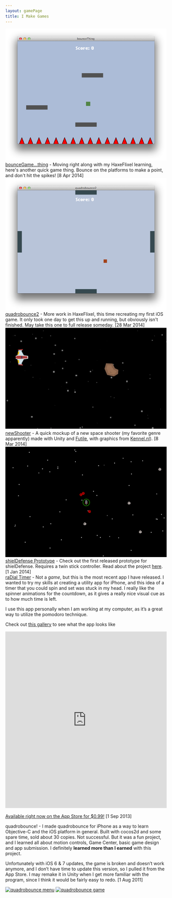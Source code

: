 ```yaml
---
layout: gamePage
title: I Make Games
---
```


<div class="new-entry">
<img class="fl" src="/images/bounceGame.png"  />
<a href="/bouncegame">bounceGame...thing</a> - Moving right along with my HaxeFlixel learning, here's another quick game thing. Bounce on the platforms to make a point, and don't hit the spikes! [8 Apr 2014]
</div>

<div class="new-entry">
<img class="fl" src="/images/quadrobounce2.png"  />
<a href="/quadrobounce2">quadrobounce2</a> - More work in HaxeFlixel, this time recreating my first iOS game. It only took one day to get this up and running, but obviously isn't finished. May take this one to full release someday. [28 Mar 2014]
</div>

<div class="new-entry">
<img class="fl" src="/images/newShooter.png"  />
<a href="/newShooter">newShooter</a> - A quick mockup of a new space shooter (my favorite genre apparently) made with Unity and <a href="https://github.com/MattRix/Futile">Futile</a>, with graphics from <a href="http://kenney.nl/post/platformer-art-assets-deluxe">Kennel.nl</a>). [8 Mar 2014]
</div>

<div class="new-entry">
<img class="fl" src="/images/shielDefense.png"  />
<a href="/shielDefense">shielDefense Prototype</a> - Check out the first released prototype for shielDefense. Requires a twin stick controller. Read about the project <a href="http://jonathanhirz.com/2014/01/13/shieldefense-demoprototypeproof-of-concept/">here</a>. [1 Jan 2014]
</div>

<div class="new-entry">
<a title="raDial Timer" href="http://appstore.com/radialtimer">raDial Timer</a> - Not a <em>game</em>, but this is the most recent app I have released. I wanted to try my skills at creating a utility app for iPhone, and this idea of a timer that you could spin and set was stuck in my head. I really like the spinner animations for the countdown, as it gives a really nice visual cue as to how much time is left.

I use this app personally when I am working at my computer, as it’s a great way to utilize the pomodoro technique.

Check out <a title="raDial Timer Gallery" href="http://imgur.com/a/TQLYx" target="_blank">this gallery</a> to see what the app looks like

<iframe src="http://imgur.com/a/TQLYx/embed" height="550" width="100%" frameborder="0"></iframe>

<a title="raDial Timer" href="http://appstore.com/radialtimer" target="_blank">Available right now on the App Store for $0.99!</a> [1 Sep 2013]
</div>

<div class="new-entry">
quadrobounce! - I made quadrobounce for iPhone as a way to learn Objective-C and the iOS platform in general. Built with cocos2d and some spare time, sold about 30 copies. Not successful. But it was a fun project, and I learned all about motion controls, Game Center, basic game design and app submission. I definitely <strong>learned more than I earned</strong> with this project.

Unfortunately with iOS 6 &amp; 7 updates, the game is broken and doesn’t work anymore, and I don’t have time to update this version, so I pulled it from the App Store. I may remake it in Unity when I get more familiar with the program, since I think it would be fairly easy to redo. [1 Aug 2011]

<a href="http://jonathanhirz.com/images/quadrobounce_menu.png"><img alt="quadrobounce menu" src="http://jonathanhirz.com/images/quadrobounce_menu.png" width="300" height="199" /></a> <a href="http://jonathanhirz.com/images/quadrobounce_ingame.png"><img alt="quadrobounce game" src="http://jonathanhirz.com/images/quadrobounce_ingame.png" width="300" height="199" /></a>
</div>